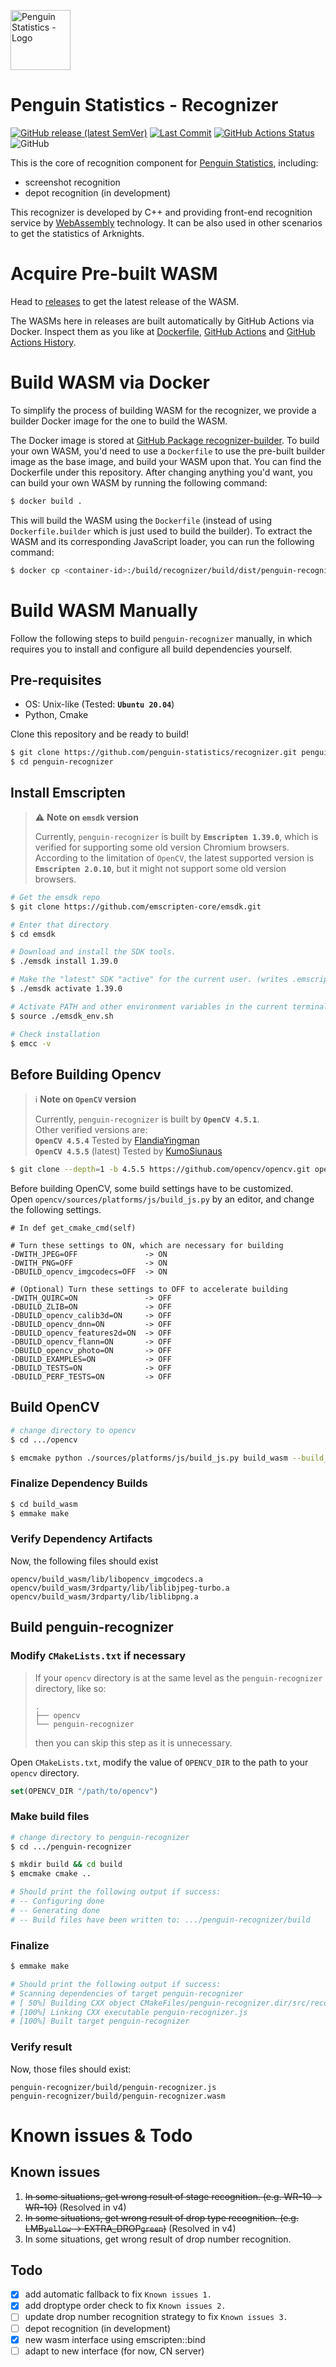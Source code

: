 <img src="https://penguin.upyun.galvincdn.com/logos/penguin_stats_logo.png"
     alt="Penguin Statistics - Logo"
     width="96px" />

# Penguin Statistics - Recognizer

[![GitHub release (latest SemVer)](https://img.shields.io/github/v/release/penguin-statistics/recognizer)](https://github.com/penguin-statistics/recognizer/releases)
[![Last Commit](https://img.shields.io/github/last-commit/penguin-statistics/recognizer)](https://github.com/penguin-statistics/recognizer/commits/v4)
[![GitHub Actions Status](https://github.com/penguin-statistics/recognizer/actions/workflows/build-release.yml/badge.svg)](https://github.com/penguin-statistics/recognizer/actions/workflows/build-release.yml)
![GitHub](https://img.shields.io/github/license/penguin-statistics/recognizer)

This is the core of recognition component for [Penguin Statistics](https://penguin-stats.io/?utm_source=github), including:

+ screenshot recognition
+ depot recognition (in development)

This recognizer is developed by C++ and providing front-end recognition service by [WebAssembly](https://webassembly.org/) technology. It can be also used in other scenarios to get the statistics of Arknights.

# Acquire Pre-built WASM

Head to [releases](https://github.com/penguin-statistics/recognizer/releases) to get the latest release of the WASM.

The WASMs here in releases are built automatically by GitHub Actions via Docker. Inspect them as you like at [Dockerfile](https://github.com/penguin-statistics/recognizer/blob/v4/Dockerfile), [GitHub Actions](https://github.com/penguin-statistics/recognizer/blob/v4/.github/workflows/build-release.yml) and [GitHub Actions History](https://github.com/penguin-statistics/recognizer/actions/workflows/build-release.yml).

# Build WASM via Docker

To simplify the process of building WASM for the recognizer, we provide a builder Docker image for the one to build the WASM.

The Docker image is stored at [GitHub Package recognizer-builder](https://github.com/penguin-statistics/recognizer/pkgs/container/recognizer-builder). To build your own WASM, you'd need to use a `Dockerfile` to use the pre-built builder image as the base image, and build your WASM upon that. You can find the Dockerfile under this repository. After changing anything you'd want, you can build your own WASM by running the following command:

```bash
$ docker build .
```

This will build the WASM using the `Dockerfile` (instead of using `Dockerfile.builder` which is just used to build the builder). To extract the WASM and its corresponding JavaScript loader, you can run the following command:

```bash
$ docker cp <container-id>:/build/recognizer/build/dist/penguin-recognizer* ./build/penguin-recognizer*
```

# Build WASM Manually

Follow the following steps to build `penguin-recognizer` manually, in which requires you to install and configure all build dependencies yourself.

## Pre-requisites

+ OS: Unix-like (Tested: **`Ubuntu 20.04`**)
+ Python, Cmake

Clone this repository and be ready to build!

```bash
$ git clone https://github.com/penguin-statistics/recognizer.git penguin-recognizer
$ cd penguin-recognizer
```

## Install Emscripten

> ⚠ **Note on `emsdk` version**
>
> Currently, `penguin-recognizer` is built by **`Emscripten 1.39.0`**, which is verified for supporting some old version Chromium browsers.
> According to the limitation of `OpenCV`, the latest supported version is **`Emscripten 2.0.10`**, but it might not support some old version browsers.

```bash
# Get the emsdk repo
$ git clone https://github.com/emscripten-core/emsdk.git

# Enter that directory
$ cd emsdk

# Download and install the SDK tools.
$ ./emsdk install 1.39.0

# Make the "latest" SDK "active" for the current user. (writes .emscripten file)
$ ./emsdk activate 1.39.0

# Activate PATH and other environment variables in the current terminal
$ source ./emsdk_env.sh

# Check installation
$ emcc -v
```

## Before Building Opencv

> ℹ️ **Note on `OpenCV` version**
>
> Currently, `penguin-recognizer` is built by **`OpenCV 4.5.1`**.  
> Other verified versions are:  
> **`OpenCV 4.5.4`** Tested by [FlandiaYingman](https://github.com/FlandiaYingman)  
> **`OpenCV 4.5.5`** (latest) Tested by [KumoSiunaus](https://github.com/KumoSiunaus)

```bash
$ git clone --depth=1 -b 4.5.5 https://github.com/opencv/opencv.git opencv/sources
```

Before building OpenCV, some build settings have to be customized.  
Open `opencv/sources/platforms/js/build_js.py` by an editor, and change the following settings.

```plain
# In def get_cmake_cmd(self)

# Turn these settings to ON, which are necessary for building
-DWITH_JPEG=OFF               -> ON
-DWITH_PNG=OFF                -> ON
-DBUILD_opencv_imgcodecs=OFF  -> ON

# (Optional) Turn these settings to OFF to accelerate building
-DWITH_QUIRC=ON               -> OFF
-DBUILD_ZLIB=ON               -> OFF
-DBUILD_opencv_calib3d=ON     -> OFF
-DBUILD_opencv_dnn=ON         -> OFF
-DBUILD_opencv_features2d=ON  -> OFF
-DBUILD_opencv_flann=ON       -> OFF
-DBUILD_opencv_photo=ON       -> OFF
-DBUILD_EXAMPLES=ON           -> OFF
-DBUILD_TESTS=ON              -> OFF
-DBUILD_PERF_TESTS=ON         -> OFF
```

## Build OpenCV

```bash
# change directory to opencv
$ cd .../opencv

$ emcmake python ./sources/platforms/js/build_js.py build_wasm --build_wasm
```

### Finalize Dependency Builds

```bash
$ cd build_wasm
$ emmake make
```

### Verify Dependency Artifacts

Now, the following files should exist  

`opencv/build_wasm/lib/libopencv_imgcodecs.a`  
`opencv/build_wasm/3rdparty/lib/liblibjpeg-turbo.a`  
`opencv/build_wasm/3rdparty/lib/liblibpng.a`  

## Build penguin-recognizer

### Modify `CMakeLists.txt` if necessary

> If your `opencv` directory is at the same level as the `penguin-recognizer` directory, like so:
>
> ```
> .
> ├── opencv
> └── penguin-recognizer
> ```
>
> then you can skip this step as it is unnecessary.

Open `CMakeLists.txt`, modify the value of `OPENCV_DIR` to the path to your `opencv` directory.

```cmake
set(OPENCV_DIR "/path/to/opencv")
```

### Make build files

```bash
# change directory to penguin-recognizer
$ cd .../penguin-recognizer

$ mkdir build && cd build
$ emcmake cmake ..

# Should print the following output if success:
# -- Configuring done
# -- Generating done
# -- Build files have been written to: .../penguin-recognizer/build
```

### Finalize

```bash
$ emmake make

# Should print the following output if success:
# Scanning dependencies of target penguin-recognizer
# [ 50%] Building CXX object CMakeFiles/penguin-recognizer.dir/src/recognizer_wasm.cpp.o
# [100%] Linking CXX executable penguin-recognizer.js
# [100%] Built target penguin-recognizer
```

### Verify result

Now, those files should exist:

```
penguin-recognizer/build/penguin-recognizer.js  
penguin-recognizer/build/penguin-recognizer.wasm
```

# Known issues & Todo

## Known issues

1. ~~In some situations, get wrong result of stage recognition. (e.g. WR-10 -> WR-1O)~~ (Resolved in v4)
2. ~~In some situations, get wrong result of drop type recognition. (e.g. LMB`yellow` -> EXTRA_DROP`green`)~~ (Resolved in v4)
3. In some situations, get wrong result of drop number recognition.

## Todo

+ [x] add automatic fallback to fix `Known issues 1.`
+ [x] add droptype order check to fix `Known issues 2.`
+ [ ] update drop number recognition strategy to fix `Known issues 3.`
+ [ ] depot recognition (in development)
+ [x] new wasm interface using emscripten::bind
+ [ ] adapt to new interface (for now, CN server)
